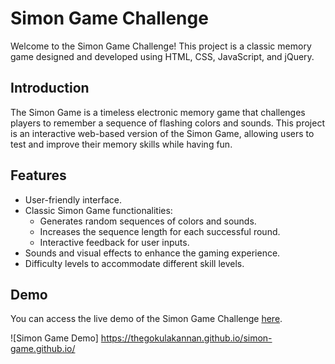 # Simon Game Challenge

Welcome to the Simon Game Challenge! This project is a classic memory game designed and developed using HTML, CSS, JavaScript, and jQuery.


## Introduction

The Simon Game is a timeless electronic memory game that challenges players to remember a sequence of flashing colors and sounds. This project is an interactive web-based version of the Simon Game, allowing users to test and improve their memory skills while having fun.

## Features

- User-friendly interface.
- Classic Simon Game functionalities:
  - Generates random sequences of colors and sounds.
  - Increases the sequence length for each successful round.
  - Interactive feedback for user inputs.
- Sounds and visual effects to enhance the gaming experience.
- Difficulty levels to accommodate different skill levels.

## Demo

You can access the live demo of the Simon Game Challenge [here](#insert-your-demo-link-here).

![Simon Game Demo] https://thegokulakannan.github.io/simon-game.github.io/



